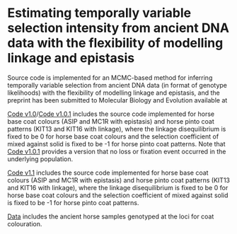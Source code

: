 # Estimating temporally variable selection intensity from ancient DNA data with the flexibility of modelling linkage and epistasis
Source code is implemented for an MCMC-based method for inferring temporally variable selection from ancient DNA data (in format of genotype likelihoods) with the flexibility of modelling linkage and epistasis, and the preprint has been submitted to Molecular Biology and Evolution available at

[Code v1.0](https://github.com/zhangyi-he/WFM-2L-DiffusApprox-AdaptPMMH/tree/master/Code%20v1.0)/[Code v1.0.1](https://github.com/zhangyi-he/WFM-2L-DiffusApprox-AdaptPMMH/tree/master/Code%20v1.0.1) includes the source code implemented for horse base coat colours (ASIP and MC1R with epistasis) and horse pinto coat patterns (KIT13 and KIT16 with linkage), where the linkage disequilibrium is fixed to be 0 for horse base coat colours and the selection coefficient of mixed against solid is fixed to be -1 for horse pinto coat patterns. Note that [Code v1.0.1](https://github.com/zhangyi-he/WFM-2L-DiffusApprox-AdaptPMMH/tree/master/Code%20v1.0.1) provides a version that no loss or fixation event occurred in the underlying population.

[Code v1.1](https://github.com/zhangyi-he/WFM-2L-DiffusApprox-AdaptPMMH/tree/master/Code%20v1.1) includes the source code implemented for horse base coat colours (ASIP and MC1R with epistasis) and horse pinto coat patterns (KIT13 and KIT16 with linkage), where the linkage disequilibrium is fixed to be 0 for horse base coat colours and the selection coefficient of mixed against solid is fixed to be -1 for horse pinto coat patterns.

[Data](https://github.com/zhangyi-he/WFM-2L-DiffusApprox-AdaptPMMH/tree/master/Data) includes the ancient horse samples genotyped at the loci for coat colouration.
